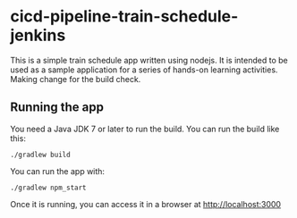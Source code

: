 # cicd-pipeline-train-schedule-jenkins

This is a simple train schedule app written using nodejs. It is intended to be used as a sample application for a series of hands-on learning activities. Making change for the build check.

## Running the app

You need a Java JDK 7 or later to run the build. You can run the build like this:

    ./gradlew build

You can run the app with:

    ./gradlew npm_start

Once it is running, you can access it in a browser at [http://localhost:3000](http://localhost:3000)
